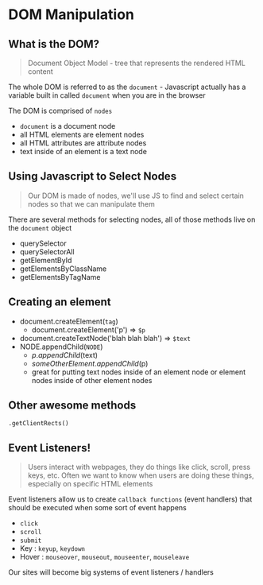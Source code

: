 # DOM Manipulation

## What is the DOM?
> Document Object Model - tree that represents the rendered HTML content

The whole DOM is referred to as the `document` - Javascript actually has a variable built in called `document` when you are in the browser

The DOM is comprised of `nodes`
- `document` is a document node
- all HTML elements are element nodes
- all HTML attributes are attribute nodes
- text inside of an element is a text node

## Using Javascript to Select Nodes
> Our DOM is made of nodes, we'll use JS to find and select certain nodes so that we can manipulate them

There are several methods for selecting nodes, all of those methods live on the `document` object

- querySelector
- querySelectorAll
- getElementById
- getElementsByClassName
- getElementsByTagName

## Creating an element

- document.createElement(`tag`)
  - document.createElement('p') => `$p`
- document.createTextNode('blah blah blah') => `$text`
- NODE.appendChild(`NODE`)
  - $p.appendChild($text)
  - $someOtherElement.appendChild($p)
  - great for putting text nodes inside of an element node or element nodes inside of other element nodes

## Other awesome methods
`.getClientRects()`

## Event Listeners!
> Users interact with webpages, they do things like click, scroll, press keys, etc.  Often we want to know when users are doing these things, especially on specific HTML elements

Event listeners allow us to create `callback functions` (event handlers) that should be executed when some sort of event happens

- `click`
- `scroll`
- `submit`
- Key : `keyup`, `keydown`
- Hover : `mouseover`, `mouseout`, `mouseenter`, `mouseleave`

Our sites will become big systems of event listeners / handlers






